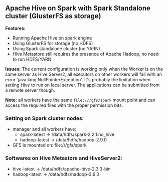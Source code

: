 ## Apache Hive on Spark with Spark Standalone cluster (GlusterFS as storage) ##
**Features:**
+ Running Apache Hive on spark engine
+ Using GlusterFS for storage (no HDFS)
+ Using Spark standalone cluster (no YARN)
+ Hive Metastore still requires the presence of Apache Hadoop, no need to run HDFS/YARN

**Issues:**
The current configuration is working only when the Worker is on the same server as Hive Server2,
all executors on other workers will fail with an error 'java.lang.NullPointerException'. 
It's probably the limitation when setting Hive to run on local server. 
The applications can be submitted from a remote server though.

**Note:** all workers have the same `file:///gfs/spark` mount point and can access the required files with
the proper permission bits.

### Setting on Spark cluster nodes:
+ manager and all workers have: 
  + spark-latest -> /data/hdfs/spark-2.2.1.no_hive
  + hadoop-latest -> /data/hdfs/hadoop-2.9.0
+ GFS is mounted on: file:///gfs/spark

### Softwares on Hive Metastore and HiveServer2:
+ hive-latest -> /data/hdfs/apache-hive-2.3.3-bin
+ hadoop-latest -> /data/hdfs/hadoop-2.9.0


